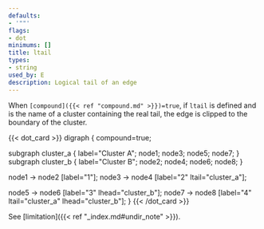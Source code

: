 ```yaml
---
defaults:
- '""'
flags:
- dot
minimums: []
title: ltail
types:
- string
used_by: E
description: Logical tail of an edge
---
```


When <code>[compound]({{< ref "compound.md" >}})=true</code>, if `ltail` is defined and is the name
of a cluster containing the real tail, the edge is clipped to the boundary of
the cluster.

{{< dot_card >}}
digraph {
  compound=true;

  subgraph cluster_a {
    label="Cluster A";
    node1; node3; node5; node7;
  }
  subgraph cluster_b {
    label="Cluster B";
    node2; node4; node6; node8;
  }

  node1 -> node2 [label="1"];
  node3 -> node4 [label="2" ltail="cluster_a"];
  
  node5 -> node6 [label="3" lhead="cluster_b"];
  node7 -> node8 [label="4" ltail="cluster_a" lhead="cluster_b"];
}
{{< /dot_card >}}

See [limitation]({{< ref "_index.md#undir_note" >}}).
